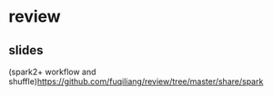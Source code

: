 # review

## slides
(spark2+ workflow and shuffle)https://github.com/fuqiliang/review/tree/master/share/spark

